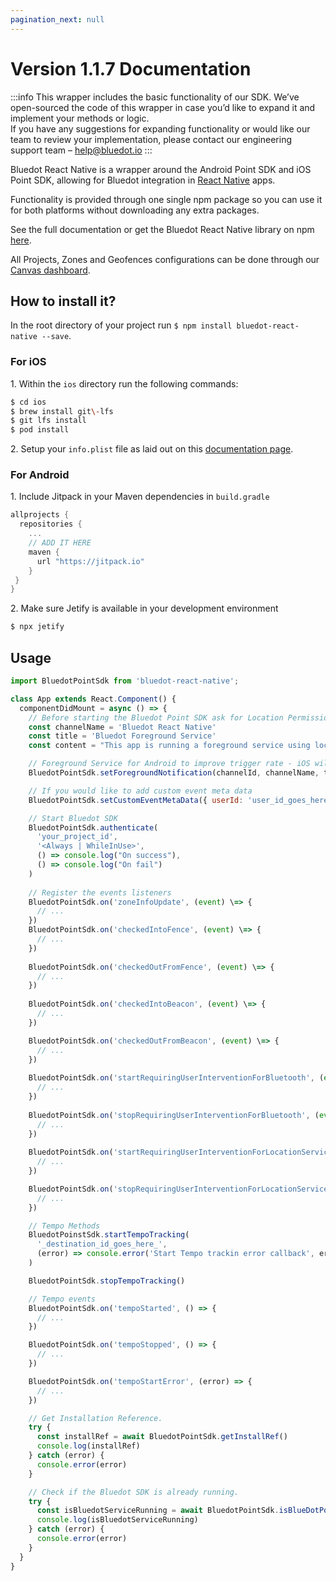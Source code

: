 ```yaml
---
pagination_next: null
---
```


Version 1.1.7 Documentation
==========================================


:::info
This wrapper includes the basic functionality of our SDK. We’ve open-sourced the code of this wrapper in case you’d like to expand it and implement your methods or logic.  
If you have any suggestions for expanding functionality or would like our team to review your implementation, please contact our engineering support team – [help@bluedot.io](mailto:help@bluedot.ok)
:::

Bluedot React Native is a wrapper around the Android Point SDK and iOS Point SDK, allowing for Bluedot integration in [React Native](https://facebook.github.io/react-native/) apps. 

Functionality is provided through one single npm package so you can use it for both platforms without downloading any extra packages.

See the full documentation or get the Bluedot React Native library on npm [here](https://www.npmjs.com/package/bluedot-react-native).

All Projects, Zones and Geofences configurations can be done through our [Canvas dashboard](../../../Canvas/Overview.md).

How to install it?
------------------

In the root directory of your project run `$ npm install bluedot-react-native --save`.

### For iOS

1\. Within the `ios` directory run the following commands:

```sh
$ cd ios
$ brew install git\-lfs
$ git lfs install
$ pod install
```

2\. Setup your `info.plist` file as laid out on this [documentation page](../../iOS/Quick%20Start.md#update-your-infoplist-file).

### For Android

1\. Include Jitpack in your Maven dependencies in `build.gradle`
```gradle
allprojects {
  repositories {
    ...
    // ADD IT HERE
    maven { 
      url "https://jitpack.io" 
    }
 }
}
```

2. Make sure Jetify is available in your development environment

```sh
$ npx jetify
```

Usage
-----
```js
import BluedotPointSdk from 'bluedot-react-native';

class App extends React.Component() {
  componentDidMount = async () => {
    // Before starting the Bluedot Point SDK ask for Location Permissions // ... const channelId = 'Bluedot React Native' 
    const channelName = 'Bluedot React Native' 
    const title = 'Bluedot Foreground Service' 
    const content = "This app is running a foreground service using location services" 

    // Foreground Service for Android to improve trigger rate - iOS will ignore this. 
    BluedotPointSdk.setForegroundNotification(channelId, channelName, title, content, true) 

    // If you would like to add custom event meta data 
    BluedotPointSdk.setCustomEventMetaData({ userId: 'user_id_goes_here' })

    // Start Bluedot SDK 
    BluedotPointSdk.authenticate(
      'your_project_id', 
      '<Always | WhileInUse>', 
      () => console.log("On success"), 
      () => console.log("On fail")
    ) 
    
    // Register the events listeners
    BluedotPointSdk.on('zoneInfoUpdate', (event) \=> { 
      // ... 
    }) 
    BluedotPointSdk.on('checkedIntoFence', (event) \=> { 
      // ... 
    })
 
    BluedotPointSdk.on('checkedOutFromFence', (event) \=> { 
      // ... 
    })
 
    BluedotPointSdk.on('checkedIntoBeacon', (event) \=> { 
      // ... 
    })

    BluedotPointSdk.on('checkedOutFromBeacon', (event) \=> { 
      // ... 
    })
 
    BluedotPointSdk.on('startRequiringUserInterventionForBluetooth', (event) \=> { 
      // ... 
    })
 
    BluedotPointSdk.on('stopRequiringUserInterventionForBluetooth', (event) \=> { 
      // ... 
    })
 
    BluedotPointSdk.on('startRequiringUserInterventionForLocationServices', (event) \=> { 
      // ... 
    })

    BluedotPointSdk.on('stopRequiringUserInterventionForLocationServices', (event) \=> { 
      // ... 
    })

    // Tempo Methods
    BluedotPoinstSdk.startTempoTracking(
      '_destination_id_goes_here_',
      (error) => console.error('Start Tempo trackin error callback', error)
    )

    BluedotPointSdk.stopTempoTracking() 

    // Tempo events
    BluedotPointSdk.on('tempoStarted', () => {
      // ...
    })

    BluedotPointSdk.on('tempoStopped', () => {
      // ...
    })

    BluedotPointSdk.on('tempoStartError', (error) => {
      // ...
    })

    // Get Installation Reference.
    try {
      const installRef = await BluedotPointSdk.getInstallRef()
      console.log(installRef)
    } catch (error) {
      console.error(error)
    }

    // Check if the Bluedot SDK is already running.
    try {
      const isBluedotServiceRunning = await BluedotPointSdk.isBlueDotPointServiceRunning()
      console.log(isBluedotServiceRunning)
    } catch (error) {
      console.error(error)
    }
  }
}
```